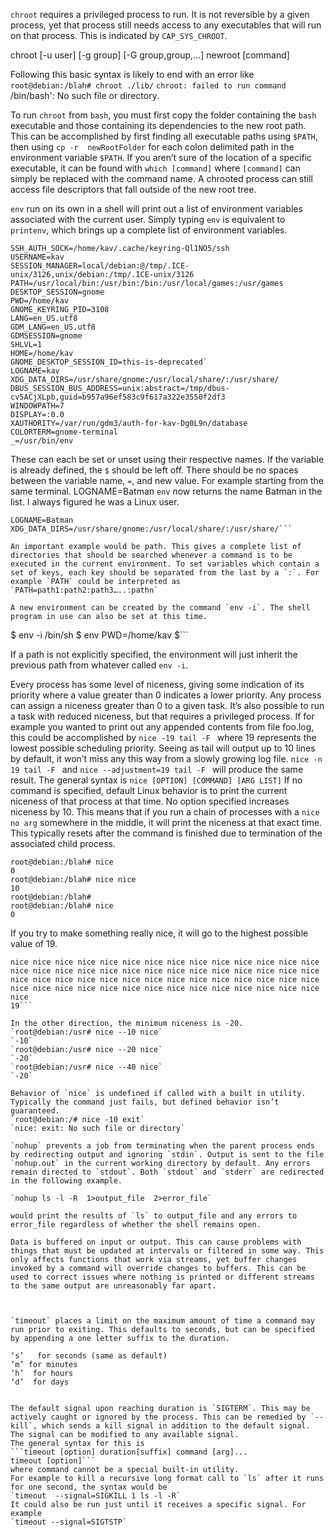 `chroot` requires a privileged process to run. It is not reversible by a given process, yet that process still needs access to any executables that will run on that process. This is indicated by `CAP_SYS_CHROOT`. 

chroot [-u    user] [-g group] [-G group,group,...] newroot [command]

Following this basic syntax is likely to end with an error like 
`root@debian:/blah# chroot ./lib/`
`chroot: failed to run command `/bin/bash': No such file or directory.

To run `chroot` from `bash`, you must first copy the folder containing the `bash` executable and those containing its dependencies to the new root path. This can be accomplished by first finding all executable paths using `$PATH`, then using `cp -r  newRootFolder`  for each colon delimited path in the environment variable `$PATH`. If you aren’t sure of the location of a specific executable, it can be found with `which [command]` where `[command]` can simply be replaced with the command name. A chrooted process can still access file descriptors that fall outside of the new root tree.

`env` run on its own in a shell will print out a list of environment variables associated with the current user. Simply typing `env` is equivalent to `printenv`, which brings up a complete list of environment variables. 
```
SSH_AUTH_SOCK=/home/kav/.cache/keyring-Ql1NO5/ssh
USERNAME=kav
SESSION_MANAGER=local/debian:@/tmp/.ICE-unix/3126,unix/debian:/tmp/.ICE-unix/3126
PATH=/usr/local/bin:/usr/bin:/bin:/usr/local/games:/usr/games
DESKTOP_SESSION=gnome
PWD=/home/kav
GNOME_KEYRING_PID=3108
LANG=en_US.utf8
GDM_LANG=en_US.utf8
GDMSESSION=gnome
SHLVL=1
HOME=/home/kav
GNOME_DESKTOP_SESSION_ID=this-is-deprecated`
LOGNAME=kav
XDG_DATA_DIRS=/usr/share/gnome:/usr/local/share/:/usr/share/
DBUS_SESSION_BUS_ADDRESS=unix:abstract=/tmp/dbus-cv5ACjXLpb,guid=b957a96ef583c9f617a322e3550f2df3
WINDOWPATH=7
DISPLAY=:0.0
XAUTHORITY=/var/run/gdm3/auth-for-kav-Dg0L9n/database
COLORTERM=gnome-terminal
_=/usr/bin/env
```
These can each be set or unset using their respective names. If the variable is already defined, the `$` should be left off. There should be no spaces between the variable name, `=`, and new value. For example starting from the same terminal.
LOGNAME=Batman
`env` now returns the name Batman in the list. I always figured he was a Linux user.
```GNOME_DESKTOP_SESSION_ID=this-is-deprecated
LOGNAME=Batman
XDG_DATA_DIRS=/usr/share/gnome:/usr/local/share/:/usr/share/```

An important example would be path. This gives a complete list of directories that should be searched whenever a command is to be executed in the current environment. To set variables which contain a set of keys, each key should be separated from the last by a `:`. For example `PATH` could be interpreted as `PATH=path1:path2:path3…..:pathn`

A new environment can be created by the command `env -i`. The shell program in use can also be set at this time. 
```
$ env -i /bin/sh
$ env
PWD=/home/kav
$```

If a path is not explicitly specified, the environment will just inherit the previous path from whatever called `env -i`.

Every process has some level of niceness, giving some indication of its priority where a value greater than 0 indicates a lower priority. Any process can assign a niceness greater than 0 to a given task. It’s also possible to run a task with reduced niceness, but that requires a privileged process. If for example you wanted to print out any appended contents from file foo.log, this could be accomplished by 
`nice -19 tail -F ` where 19 represents the lowest possible scheduling priority. Seeing as tail will output up to 10 lines by default, it won’t miss any this way from a slowly growing log file. 
`nice -n 19 tail -F ` and
`nice --adjustment=19 tail -F ` 
will produce the same result. The general syntax is
`nice [OPTION] [COMMAND] [ARG LIST]`
If no command is specified, default Linux behavior is to print the current niceness of that process at that time. No option specified increases niceness by 10. This means that if you run a chain of processes with a `nice` `no arg` somewhere in the middle, it will print the niceness at that exact time. This typically resets after the command is finished due to termination of the associated child process.
```
root@debian:/blah# nice
0
root@debian:/blah# nice nice
10
root@debian:/blah#
root@debian:/blah# nice
0
```
If you try to make something really nice, it will go to the highest possible value of 19.
```
nice nice nice nice nice nice nice nice nice nice nice nice nice nice nice nice nice nice nice nice nice nice nice nice nice nice nice nice nice nice nice nice nice nice nice nice nice nice nice nice nice nice nice nice nice nice nice nice nice nice nice nice nice nice nice nice nice
19```

In the other direction, the minimum niceness is -20.
`root@debian:/usr# nice --10 nice`
`-10`
`root@debian:/usr# nice --20 nice`
`-20`
`root@debian:/usr# nice --40 nice`
`-20`

Behavior of `nice` is undefined if called with a built in utility. Typically the command just fails, but defined behavior isn’t guaranteed. 
`root@debian:/# nice -10 exit`
`nice: exit: No such file or directory`

`nohup` prevents a job from terminating when the parent process ends by redirecting output and ignoring `stdin`. Output is sent to the file `nohup.out` in the current working directory by default. Any errors remain directed to `stdout`. Both `stdout` and `stderr` are redirected in the following example.

`nohup ls -l -R  1>output_file  2>error_file`

would print the results of `ls` to output_file and any errors to error_file regardless of whether the shell remains open. 

Data is buffered on input or output. This can cause problems with things that must be updated at intervals or filtered in some way. This only affects functions that work via streams, yet buffer changes invoked by a command will override changes to buffers. This can be used to correct issues where nothing is printed or different streams to the same output are unreasonably far apart. 



`timeout` places a limit on the maximum amount of time a command may run prior to exiting. This defaults to seconds, but can be specified by appending a one letter suffix to the duration.

‘s’   for seconds (same as default)
‘m’ for minutes
‘h’  for hours
‘d’  for days


The default signal upon reaching duration is `SIGTERM`. This may be actively caught or ignored by the process. This can be remedied by `--kill`, which sends a kill signal in addition to the default signal. The signal can be modified to any available signal.
The general syntax for this is 
```timeout [option] duration[suffix] command [arg]...
timeout [option]```
where command cannot be a special built-in utility.
For example to kill a recursive long format call to `ls` after it runs for one second, the syntax would be 
`timeout  --signal=SIGKILL 1 ls -l -R`
It could also be run just until it receives a specific signal. For example
`timeout --signal=SIGTSTP`


